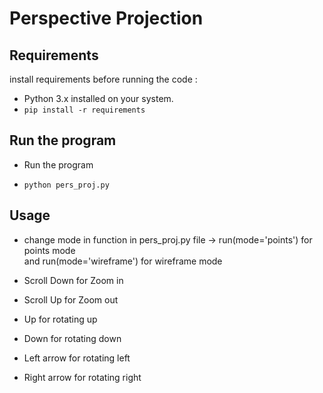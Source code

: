 # Perspective Projection 


## Requirements

install requirements before running the code :

- Python 3.x installed on your system.
- `pip install -r requirements`

## Run the program

- Run the program 

- `python pers_proj.py`

## Usage

- change mode in function in pers_proj.py file -> run(mode='points') for points mode \
and run(mode='wireframe') for wireframe mode

- Scroll Down for Zoom in
- Scroll Up for Zoom out
- Up for rotating up
- Down for rotating down
- Left arrow for rotating left
- Right arrow for rotating right
